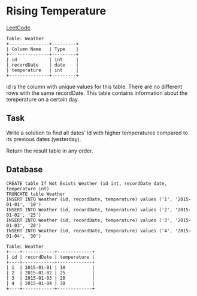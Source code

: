 # Rising Temperature

[LeetCode](https://leetcode.com/problems/rising-temperature/?envType=study-plan-v2&envId=top-sql-50)

```
Table: Weather
+---------------+---------+
| Column Name   | Type    |
+---------------+---------+
| id            | int     |
| recordDate    | date    |
| temperature   | int     |
+---------------+---------+
```
id is the column with unique values for this table.
There are no different rows with the same recordDate.
This table contains information about the temperature on a certain day.

## Task
Write a solution to find all dates' Id with higher temperatures compared to its previous dates (yesterday).

Return the result table in any order.

## Database
```
CREATE table If Not Exists Weather (id int, recordDate date, temperature int)
TRUNCATE table Weather
INSERT INTO Weather (id, recordDate, temperature) values ('1', '2015-01-01', '10')
INSERT INTO Weather (id, recordDate, temperature) values ('2', '2015-01-02', '25')
INSERT INTO Weather (id, recordDate, temperature) values ('3', '2015-01-03', '20')
INSERT INTO Weather (id, recordDate, temperature) values ('4', '2015-01-04', '30')
```
```
Table: Weather
+----+------------+-------------+
| id | recordDate | temperature |
+----+------------+-------------+
| 1  | 2015-01-01 | 10          |
| 2  | 2015-01-02 | 25          |
| 3  | 2015-01-03 | 20          |
| 4  | 2015-01-04 | 30          |
+----+------------+-------------+
```
